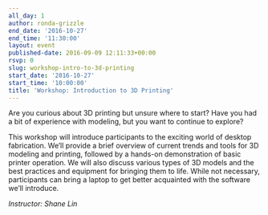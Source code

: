```yaml
---
all_day: 1
author: ronda-grizzle
end_date: '2016-10-27'
end_time: '11:30:00'
layout: event
published-date: 2016-09-09 12:11:33+00:00
rsvp: 0
slug: workshop-intro-to-3d-printing
start_date: '2016-10-27'
start_time: '10:00:00'
title: 'Workshop: Introduction to 3D Printing'
---
```


Are you curious about 3D printing but unsure where to start? Have you had a bit of experience with modeling, but you want to continue to explore?

This workshop will introduce participants to the exciting world of desktop fabrication. We’ll provide a brief overview of current trends and tools for 3D modeling and printing, followed by a hands-on demonstration of basic printer operation. We will also discuss various types of 3D models and the best practices and equipment for bringing them to life. While not necessary, participants can bring a laptop to get better acquainted with the software we’ll introduce.

_Instructor: Shane Lin_


